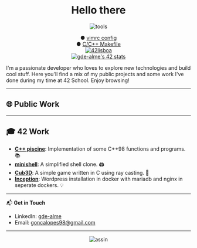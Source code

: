<!DOCTYPE html>
<h1 align="center">Hello there</h1>
<p align="center">
<img src="https://i.ibb.co/qCPCpmn/tools.png" alt="tools" border="0">
</p>

<p align="center">
	<a>● </a>
	<a href="https://github.com/gde-alme/vimrc">vimrc config</a>
	<br>
	<a>● </a>
	<a href="https://github.com/gde-alme/Makefile">C/C++ Makefile</a>
	<br>
	<a href="https://www.42lisboa.com/"><img src="https://i.ibb.co/QDS169b/42lisboa.png" alt="42lisboa" border="0">
	<br>
	<a href="https://github.com/JaeSeoKim/badge42"><img src="https://badge42.vercel.app/api/v2/cliujye7v004508lcl4y3v85q/stats?cursusId=21&coalitionId=110" alt="gde-alme's 42 stats" /></a>
	<br>
</p>

I'm a passionate developer who loves to explore new technologies and build cool stuff. Here you'll find a mix of my public projects and some work I've done during my time at 42 School. Enjoy browsing!

---

## 🌐 Public Work

---

## 🎓 42 Work
- **[C++ piscine](https://github.com/gde-alme/CPP-modules)**: Implementation of some C++98 functions and programs. 📚
- **[minishell](https://github.com/zet1r/42-minishell)**: A simplified shell clone. 🖨️
- **[Cub3D](https://github.com/gde-alme/cub3d-Raycaster)**: A simple game written in C using ray casting. 📖
- **[Inception](https://github.com/gde-alme/inception.git)**: Wordpress installation in docker with mariadb and nginx in seperate dockers. 💡

---

📬 **Get in Touch**
- LinkedIn: [gde-alme](https://www.linkedin.com/in/gde-alme)
- Email: goncalopes98@gmail.com

---

<p align="center">
<img src="https://i.ibb.co/YR2p9jP/assin.png" alt="assin" border="0">
</p>
